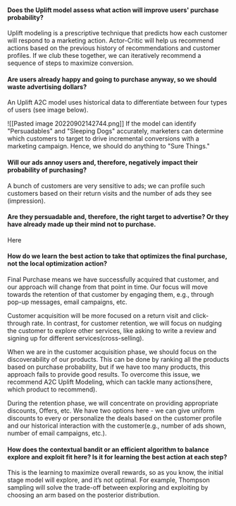 #### Does the Uplift model assess what action will improve users' purchase probability?
Uplift modeling is a prescriptive technique that predicts how each customer will respond to a marketing action. Actor-Critic will help us recommend actions based on the previous history of recommendations and customer profiles. If we club these together, we can iteratively recommend a sequence of steps to maximize conversion.

#### Are users already happy and going to purchase anyway, so we should waste advertising dollars?
An Uplift A2C model uses historical data to differentiate between four types of users (see image below).

![[Pasted image 20220902142744.png]]
If the model can identify "Persuadables" and "Sleeping Dogs" accurately, marketers can determine which customers to target to drive incremental conversions with a marketing campaign. Hence, we should do anything to "Sure Things."

#### Will our ads annoy users and, therefore, negatively impact their probability of purchasing?
A bunch of customers are very sensitive to ads; we can profile such customers based on their return visits and the number of ads they see (impression).

#### Are they persuadable and, therefore, the right target to advertise? Or they have already made up their mind not to purchase. 
Here 

#### How do we learn the best action to take that optimizes the final purchase, not the local optimization action?
Final Purchase means we have successfully acquired that customer, and our approach will change from that point in time. Our focus will move towards the retention of that customer by engaging them, e.g., through pop-up messages, email campaigns, etc.

Customer acquisition will be more focused on a return visit and click-through rate. In contrast, for customer retention, we will focus on nudging the customer to explore other services, like asking to write a review and signing up for different services(cross-selling). 

When we are in the customer acquisition phase, we should focus on the discoverability of our products. This can be done by ranking all the products based on purchase probability, but if we have too many products, this approach fails to provide good results. To overcome this issue, we recommend A2C Uplift Modeling, which can tackle many actions(here, which product to recommend).

During the retention phase, we will concentrate on providing appropriate discounts, Offers, etc. We have two options here - we can give uniform discounts to every or personalize the deals based on the customer profile and our historical interaction with the customer(e.g., number of ads shown, number of email campaigns, etc.).

#### How does the contextual bandit or an efficient algorithm to balance explore and exploit fit here? Is it for learning the best action at each step?
This is the learning to maximize overall rewards, so as you know, the initial stage model will explore, and it’s not optimal. For example, Thompson sampling will solve the trade-off between exploring and exploiting by choosing an arm based on the posterior distribution.